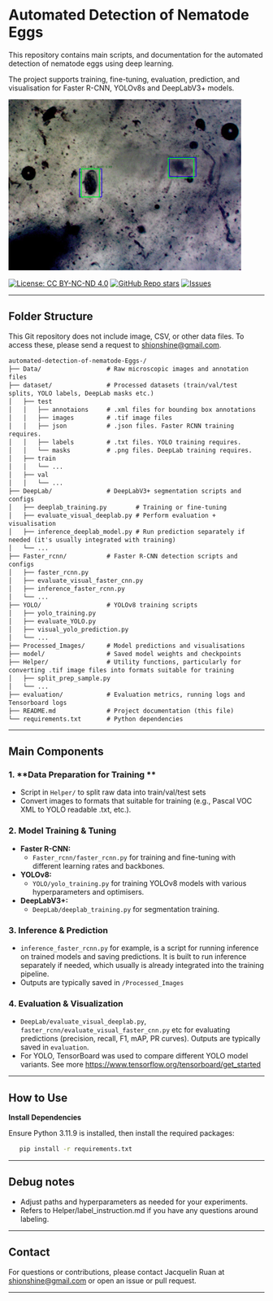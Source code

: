 
# Automated Detection of Nematode Eggs

This repository contains main scripts, and documentation for the automated detection of nematode eggs using deep learning. 

The project supports training, fine-tuning, evaluation, prediction, and visualisation for Faster R-CNN, YOLOv8s and DeepLabV3+ models.

![Nematode Egg Detection](Helper/image.png)

[![License: CC BY-NC-ND 4.0](https://img.shields.io/badge/License-CC%20BY--NC--ND%204.0-lightgrey.svg)](https://creativecommons.org/licenses/by-nc-nd/4.0/)
[![GitHub Repo stars](https://img.shields.io/github/stars/shion92/automated-detection-of-nematode-Eggs-)](https://github.com/shion92/automated-detection-of-nematode-Eggs-/stargazers)
[![Issues](https://img.shields.io/github/issues/shion92/automated-detection-of-nematode-Eggs-)](https://github.com/shion92/automated-detection-of-nematode-Eggs-/issues)

---

## Folder Structure 

This Git repository does not include image, CSV, or other data files. To access these, please send a request to shionshine@gmail.com. 

```
automated-detection-of-nematode-Eggs-/
├── Data/                  # Raw microscopic images and annotation files
├── dataset/               # Processed datasets (train/val/test splits, YOLO labels, DeepLab masks etc.)
│   ├── test
│   │   ├── annotaions     # .xml files for bounding box annotations
│   │   ├── images         # .tif image files
│   │   ├── json           # .json files. Faster RCNN training requires.
│   │   ├── labels         # .txt files. YOLO training requires.
│   │   └── masks          # .png files. DeepLab training requires. 
│   ├── train
│   │   └── ...
│   ├── val
│   │   └── ...
├── DeepLab/               # DeepLabV3+ segmentation scripts and configs
│   ├── deeplab_training.py        # Training or fine-tuning 
│   ├── evaluate_visual_deeplab.py # Perform evaluation + visualisation 
│   ├── inference_deeplab_model.py # Run prediction separately if needed (it's usually integrated with training)
│   └── ...
├── Faster_rcnn/           # Faster R-CNN detection scripts and configs
│   ├── faster_rcnn.py
│   ├── evaluate_visual_faster_cnn.py
│   ├── inference_faster_rcnn.py
│   └── ...
├── YOLO/                  # YOLOv8 training scripts
│   ├── yolo_training.py
│   ├── evaluate_YOLO.py
│   ├── visual_yolo_prediction.py 
│   └── ...
├── Processed_Images/      # Model predictions and visualisations
├── model/                 # Saved model weights and checkpoints
├── Helper/                # Utility functions, particularly for converting .tif image files into formats suitable for training
│   ├── split_prep_sample.py
│   └── ...
├── evaluation/            # Evaluation metrics, running logs and Tensorboard logs
├── README.md              # Project documentation (this file)
└── requirements.txt       # Python dependencies
```


---

## Main Components

### 1. **Data Preparation for Training **
- Script in `Helper/` to split raw data into train/val/test sets 
- Convert images to formats that suitable for training (e.g., Pascal VOC XML to YOLO readable .txt, etc.).

### 2. **Model Training & Tuning**
- **Faster R-CNN:**  
  - `Faster_rcnn/faster_rcnn.py` for training and fine-tuning with different learning rates and backbones.
- **YOLOv8:**  
  - `YOLO/yolo_training.py` for training YOLOv8 models with various hyperparameters and optimisers.
- **DeepLabV3+:**  
  - `DeepLab/deeplab_training.py` for segmentation training.

### 3. **Inference & Prediction**
- `inference_faster_rcnn.py` for example, is a script for running inference on trained models and saving predictions. It is built to run inference separately if needed, which usually is already integrated into the training pipeline. 
- Outputs are typically saved in `/Processed_Images`

### 4. **Evaluation & Visualization**
- `DeepLab/evaluate_visual_deeplab.py`, `faster_rcnn/evaluate_visual_faster_cnn.py` etc for evaluating predictions (precision, recall, F1, mAP, PR curves). Outputs are typically saved in `evaluation`.
- For YOLO, TensorBoard was used to compare different YOLO model variants. See more https://www.tensorflow.org/tensorboard/get_started 


---
## How to Use
**Install Dependencies**

Ensure Python 3.11.9 is installed, then install the required packages:

```bash
   pip install -r requirements.txt
```

---
## Debug notes

- Adjust paths and hyperparameters as needed for your experiments.
- Refers to Helper/label_instruction.md if you have any questions around labeling. 

---

## Contact
For questions or contributions, please contact Jacquelin Ruan at shionshine@gmail.com or open an issue or pull request.

---
